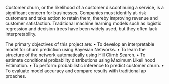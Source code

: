  Customer churn, or the likelihood of a customer discontinuing a service, is a significant concern for businesses. Companies must identify at-risk customers and take action to retain them, thereby improving revenue and customer satisfaction. 
 Traditional machine learning models such as logistic regression and decision trees have been widely used, but they often lack interpretability.

The primary objectives of this project are:
• To develop an interpretable model for churn prediction using Bayesian
 Networks.
 • To learn the structure of the network automatically using Hill Climb
 Search.
 • To estimate conditional probability distributions using Maximum Likeli
hood Estimation.
 • To perform probabilistic inference to predict customer churn.
 • To evaluate model accuracy and compare results with traditional ap
proaches.
